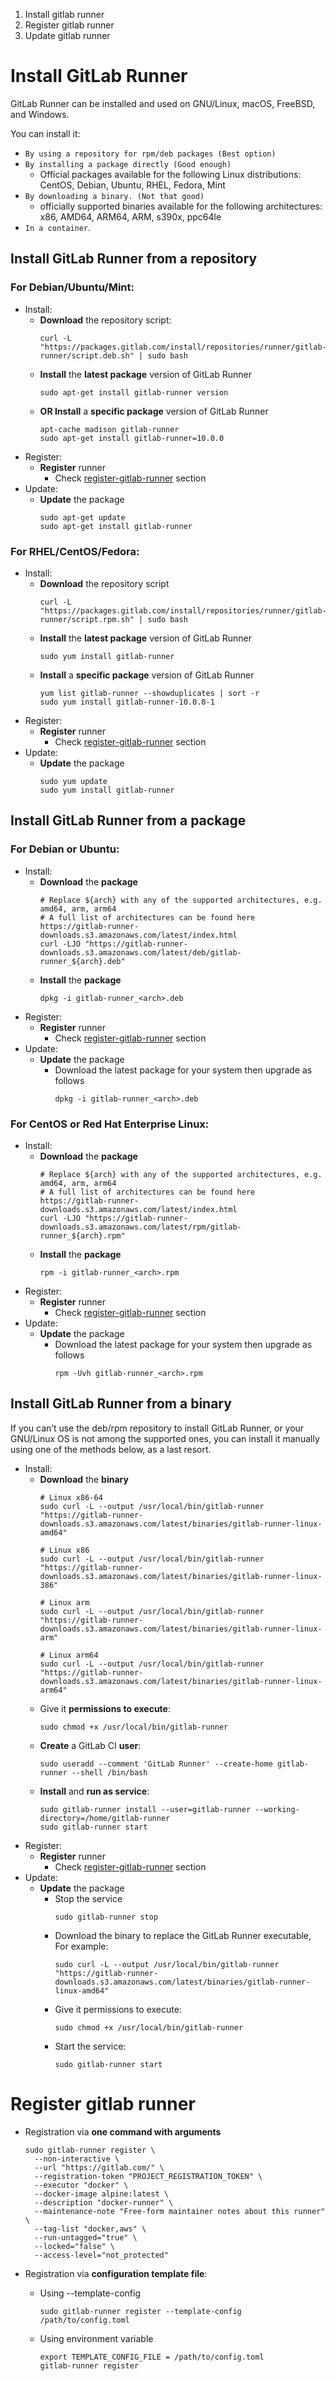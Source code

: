 1. Install gitlab runner
2. Register gitlab runner
3. Update gitlab runner

# Install GitLab Runner
GitLab Runner can be installed and used on GNU/Linux, macOS, FreeBSD, and Windows. 

You can install it:
- `By using a repository for rpm/deb packages (Best option)`
- `By installing a package directly (Good enough)`
  - Official packages available for the following Linux distributions: CentOS, Debian, Ubuntu, RHEL, Fedora, Mint
- `By downloading a binary. (Not that good)`
  - officially supported binaries available for the following architectures: x86, AMD64, ARM64, ARM, s390x, ppc64le
- `In a container`.


## Install GitLab Runner from a **repository**
### For Debian/Ubuntu/Mint:
- Install:
  - **Download** the repository script:
      ```
      curl -L "https://packages.gitlab.com/install/repositories/runner/gitlab-runner/script.deb.sh" | sudo bash
      ```
  - **Install** the **latest package** version of GitLab Runner
      ```
      sudo apt-get install gitlab-runner version
      ```
  - **OR Install** a **specific package** version of GitLab Runner
      ```
      apt-cache madison gitlab-runner
      sudo apt-get install gitlab-runner=10.0.0
      ```
- Register:
  - **Register** runner
    - Check [register-gitlab-runner](#register-gitlab-runner) section
- Update:
  - **Update** the package
      ```
      sudo apt-get update
      sudo apt-get install gitlab-runner
      ```

### For RHEL/CentOS/Fedora:
- Install:
  - **Download** the repository script
    ```
    curl -L "https://packages.gitlab.com/install/repositories/runner/gitlab-runner/script.rpm.sh" | sudo bash
    ```
  - **Install** the **latest package** version of GitLab Runner
    ```
    sudo yum install gitlab-runner
    ```
  - **Install** a **specific package** version of GitLab Runner
    ```
    yum list gitlab-runner --showduplicates | sort -r
    sudo yum install gitlab-runner-10.0.0-1
    ```
- Register:
  - **Register** runner
    - Check [register-gitlab-runner](#register-gitlab-runner) section
- Update:
  - **Update** the package
    ```
    sudo yum update
    sudo yum install gitlab-runner
    ```

## Install GitLab Runner from a **package**
### For Debian or Ubuntu:
- Install:
  - **Download** the **package**
    ```
    # Replace ${arch} with any of the supported architectures, e.g. amd64, arm, arm64
    # A full list of architectures can be found here https://gitlab-runner-downloads.s3.amazonaws.com/latest/index.html
    curl -LJO "https://gitlab-runner-downloads.s3.amazonaws.com/latest/deb/gitlab-runner_${arch}.deb"
    ```
  - **Install** the **package**
    ```
    dpkg -i gitlab-runner_<arch>.deb
    ```
- Register:
  - **Register** runner
    - Check [register-gitlab-runner](#register-gitlab-runner) section
- Update:
  - **Update** the package
    - Download the latest package for your system then upgrade as follows
      ```
      dpkg -i gitlab-runner_<arch>.deb
      ```

### For CentOS or Red Hat Enterprise Linux:
- Install:
  - **Download** the **package**
    ```
    # Replace ${arch} with any of the supported architectures, e.g. amd64, arm, arm64
    # A full list of architectures can be found here https://gitlab-runner-downloads.s3.amazonaws.com/latest/index.html
    curl -LJO "https://gitlab-runner-downloads.s3.amazonaws.com/latest/rpm/gitlab-runner_${arch}.rpm"
    ```
  - **Install** the **package**
    ```
    rpm -i gitlab-runner_<arch>.rpm
    ```
- Register:
  - **Register** runner
    - Check [register-gitlab-runner](#register-gitlab-runner) section
- Update:
  - **Update** the package
    - Download the latest package for your system then upgrade as follows
      ```
      rpm -Uvh gitlab-runner_<arch>.rpm
      ```

## Install GitLab Runner from a **binary**
If you can’t use the deb/rpm repository to install GitLab Runner, or your GNU/Linux OS is not among the supported ones, you can install it manually using one of the methods below, as a last resort.
- Install:
  - **Download** the **binary**
    ```
    # Linux x86-64
    sudo curl -L --output /usr/local/bin/gitlab-runner "https://gitlab-runner-downloads.s3.amazonaws.com/latest/binaries/gitlab-runner-linux-amd64"

    # Linux x86
    sudo curl -L --output /usr/local/bin/gitlab-runner "https://gitlab-runner-downloads.s3.amazonaws.com/latest/binaries/gitlab-runner-linux-386"

    # Linux arm
    sudo curl -L --output /usr/local/bin/gitlab-runner "https://gitlab-runner-downloads.s3.amazonaws.com/latest/binaries/gitlab-runner-linux-arm"

    # Linux arm64
    sudo curl -L --output /usr/local/bin/gitlab-runner "https://gitlab-runner-downloads.s3.amazonaws.com/latest/binaries/gitlab-runner-linux-arm64"
    ```
  - Give it **permissions to execute**:
    ```
    sudo chmod +x /usr/local/bin/gitlab-runner
    ```
  - **Create** a GitLab CI **user**: 
    ```
    sudo useradd --comment 'GitLab Runner' --create-home gitlab-runner --shell /bin/bash
    ```
  - **Install** and **run as service**:
    ```
    sudo gitlab-runner install --user=gitlab-runner --working-directory=/home/gitlab-runner
    sudo gitlab-runner start
    ```
- Register:
  - **Register** runner
    - Check [register-gitlab-runner](#register-gitlab-runner) section
- Update:
  - **Update** the package
    - Stop the service
      ```
      sudo gitlab-runner stop
      ```
    - Download the binary to replace the GitLab Runner executable, For example:
      ```
      sudo curl -L --output /usr/local/bin/gitlab-runner "https://gitlab-runner-downloads.s3.amazonaws.com/latest/binaries/gitlab-runner-linux-amd64"
      ```
    - Give it permissions to execute: 
      ```
      sudo chmod +x /usr/local/bin/gitlab-runner
      ```
    - Start the service:
      ```
      sudo gitlab-runner start
      ```


# Register gitlab runner
  - Registration via **one command with arguments**
      ```
      sudo gitlab-runner register \
        --non-interactive \
        --url "https://gitlab.com/" \
        --registration-token "PROJECT_REGISTRATION_TOKEN" \
        --executor "docker" \
        --docker-image alpine:latest \
        --description "docker-runner" \
        --maintenance-note "Free-form maintainer notes about this runner" \
        --tag-list "docker,aws" \
        --run-untagged="true" \
        --locked="false" \
        --access-level="not_protected"
      ```
  
  - Registration via **configuration template file**:
    - Using --template-config
      ```
      sudo gitlab-runner register --template-config /path/to/config.toml
      ```
    - Using environment variable
      ```
      export TEMPLATE_CONFIG_FILE = /path/to/config.toml
      gitlab-runner register
      ```
